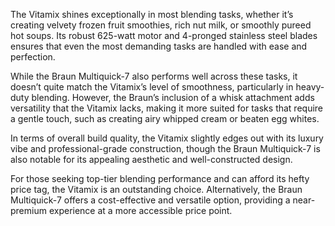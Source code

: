 The Vitamix shines exceptionally in most blending tasks, whether it’s creating velvety frozen fruit smoothies, rich nut milk, or smoothly pureed hot soups. Its robust 625-watt motor and 4-pronged stainless steel blades ensures that even the most demanding tasks are handled with ease and perfection. 

While the Braun Multiquick-7 also performs well across these tasks, it doesn’t quite match the Vitamix’s level of smoothness, particularly in heavy-duty blending. However, the Braun’s inclusion of a whisk attachment adds versatility that the Vitamix lacks, making it more suited for tasks that require a gentle touch, such as creating airy whipped cream or beaten egg whites.

In terms of overall build quality, the Vitamix slightly edges out with its luxury vibe and professional-grade construction, though the Braun Multiquick-7 is also notable for its appealing aesthetic and well-constructed design. 

For those seeking top-tier blending performance and can afford its hefty price tag, the Vitamix is an outstanding choice. Alternatively, the Braun Multiquick-7 offers a cost-effective and versatile option, providing a near-premium experience at a more accessible price point.